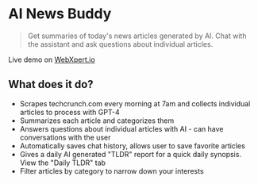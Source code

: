 # AI News Buddy

> Get summaries of today's news articles generated by AI. Chat with the assistant and ask questions about individual articles.

Live demo on [WebXpert.io](https://www.webxpert.io)

## What does it do?

- Scrapes techcrunch.com every morning at 7am and collects individual articles to process with GPT-4
- Summarizes each article and categorizes them
- Answers questions about individual articles with AI - can have conversations with the user
- Automatically saves chat history, allows user to save favorite articles
- Gives a daily AI generated "TLDR" report for a quick daily synopsis. View the "Daily TLDR" tab
- Filter articles by category to narrow down your interests
